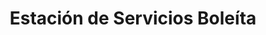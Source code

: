 ---
title: "Estación de Servicios Boleíta"
url: /caracas/estacion-de-servicios-boleita-av-francisco-de-miranda/
shop: comodidad
---
